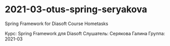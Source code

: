 # 2021-03-otus-spring-seryakova
Spring Framework for Diasoft Course Hometasks

Курс: Spring Framework для Diasoft
Слушатель: Серякова Галина
Группа: 2021-03

